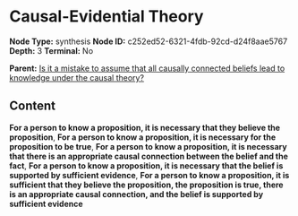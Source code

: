 # Causal-Evidential Theory

**Node Type:** synthesis
**Node ID:** c252ed52-6321-4fdb-92cd-d24f8aae5767
**Depth:** 3
**Terminal:** No

**Parent:** [Is it a mistake to assume that all causally connected beliefs lead to knowledge under the causal theory?](is-it-a-mistake-to-assume-that-all-causally-connected-beliefs-lead-to-knowledge-under-the-causal-theory.md)

## Content

**For a person to know a proposition, it is necessary that they believe the proposition**, **For a person to know a proposition, it is necessary for the proposition to be true**, **For a person to know a proposition, it is necessary that there is an appropriate causal connection between the belief and the fact**, **For a person to know a proposition, it is necessary that the belief is supported by sufficient evidence**, **For a person to know a proposition, it is sufficient that they believe the proposition, the proposition is true, there is an appropriate causal connection, and the belief is supported by sufficient evidence**

